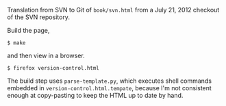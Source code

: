 Translation from SVN to Git of `book/svn.html` from a July 21, 2012
checkout of the SVN repository.

Build the page,

    $ make

and then view in a browser.

    $ firefox version-control.html

The build step uses `parse-template.py`, which executes shell commands
embedded in `version-control.html.tempate`, because I'm not consistent
enough at copy-pasting to keep the HTML up to date by hand.
